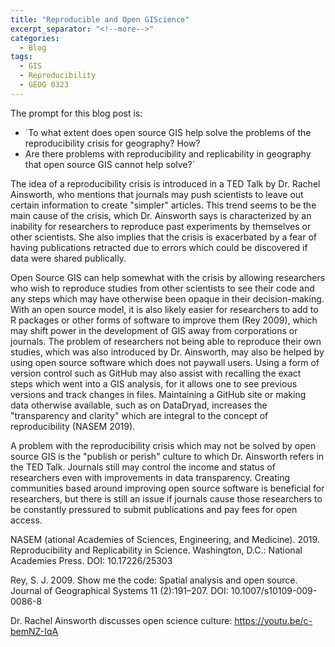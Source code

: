 ```yaml
---
title: "Reproducible and Open GIScience"
excerpt_separator: "<!--more-->"
categories:
  - Blog
tags:
  - GIS
  - Reproducibility
  - GEOG 0323
---
```


The prompt for this blog post is: 
- `To what extent does open source GIS help solve the problems of the reproducibility crisis for geography? How?
- Are there problems with reproducibility and replicability in geography that open source GIS cannot help solve?`

The idea of a reproducibility crisis is introduced in a TED Talk by Dr. Rachel Ainsworth, who mentions that journals may push scientists to leave out certain information to create "simpler" articles. This trend seems to be the main cause of the crisis, which Dr. Ainsworth says is characterized by an inability for researchers to reproduce past experiments by themselves or other scientists. She also implies that the crisis is exacerbated by a fear of having publications retracted due to errors which could be discovered if data were shared publically.

Open Source GIS can help somewhat with the crisis by allowing researchers who wish to reproduce studies from other scientists to see their code and any steps which may have otherwise been opaque in their decision-making. With an open source model, it is also likely easier for researchers to add to R packages or other forms of software to improve them (Rey 2009), which may shift power in the development of GIS away from corporations or journals. The problem of researchers not being able to reproduce their own studies, which was also introduced by Dr. Ainsworth, may also be helped by using open source software which does not paywall users. Using a form of version control such as GitHub may also assist with recalling the exact steps which went into a GIS analysis, for it allows one to see previous versions and track changes in files. Maintaining a GitHub site or making data otherwise available, such as on DataDryad, increases the "transparency and clarity" which are integral to the concept of reproducibility (NASEM 2019). 

A problem with the reproducibility crisis which may not be solved by open source GIS is the "publish or perish" culture to which Dr. Ainsworth refers in the TED Talk. Journals still may control the income and status of researchers even with improvements in data transparency. Creating communities based around improving open source software is beneficial for researchers, but there is still an issue if journals cause those researchers to be constantly pressured to submit publications and pay fees for open access.

NASEM (ational Academies of Sciences, Engineering, and Medicine). 2019. Reproducibility and Replicability in Science. Washington, D.C.: National Academies Press. DOI: 10.17226/25303


Rey, S. J. 2009. Show me the code: Spatial analysis and open source. Journal of Geographical Systems 11 (2):191–207. DOI: 10.1007/s10109-009-0086-8


Dr. Rachel Ainsworth discusses open science culture: <https://youtu.be/c-bemNZ-IqA>